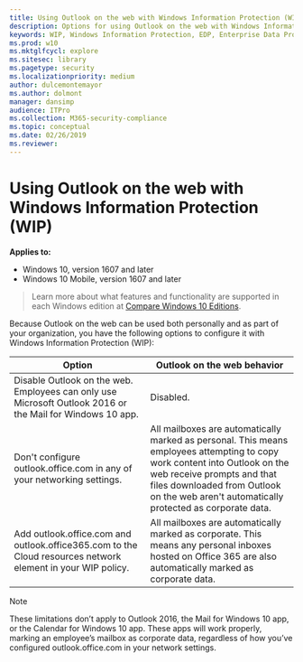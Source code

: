 ```yaml
---
title: Using Outlook on the web with Windows Information Protection (WIP) (Windows 10)
description: Options for using Outlook on the web with Windows Information Protection (WIP).
keywords: WIP, Windows Information Protection, EDP, Enterprise Data Protection, WIP and OWA configuration, OWA, Outlook Web access
ms.prod: w10
ms.mktglfcycl: explore
ms.sitesec: library
ms.pagetype: security
ms.localizationpriority: medium
author: dulcemontemayor
ms.author: dolmont
manager: dansimp
audience: ITPro
ms.collection: M365-security-compliance
ms.topic: conceptual
ms.date: 02/26/2019
ms.reviewer: 
---
```


# Using Outlook on the web with Windows Information Protection (WIP)
**Applies to:**

- Windows 10, version 1607 and later
- Windows 10 Mobile, version 1607 and later

>Learn more about what features and functionality are supported in each Windows edition at [Compare Windows 10 Editions](https://www.microsoft.com/WindowsForBusiness/Compare).

Because Outlook on the web can be used both personally and as part of your organization, you have the following options to configure it with Windows Information Protection (WIP):

|Option |Outlook on the web behavior |
|-------|-------------|
|Disable Outlook on the web. Employees can only use Microsoft Outlook 2016 or the Mail for Windows 10 app. | Disabled. |
|Don't configure outlook.office.com in any of your networking settings. |All mailboxes are automatically marked as personal. This means employees attempting to copy work content into Outlook on the web receive prompts and that files downloaded from Outlook on the web aren't automatically protected as corporate data. |
|Add outlook.office.com and outlook.office365.com to the Cloud resources network element in your WIP policy. |All mailboxes are automatically marked as corporate. This means any personal inboxes hosted on Office 365 are also automatically marked as corporate data. |

>[!NOTE]
>These limitations don’t apply to Outlook 2016, the Mail for Windows 10 app, or the Calendar for Windows 10 app. These apps will work properly, marking an employee’s mailbox as corporate data, regardless of how you’ve configured outlook.office.com in your network settings. 





